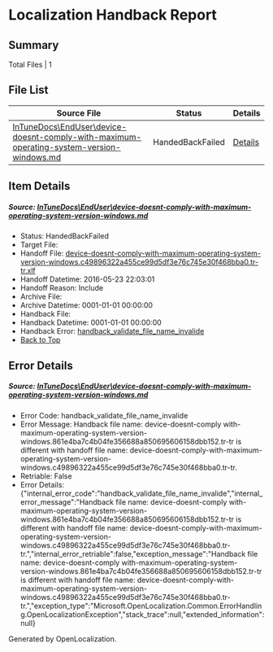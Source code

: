 # <a name='report-top'></a> Localization Handback Report

## Summary
 Total Files | 1

## File List
 Source File | Status | Details 
 ----------- | ------ | ------- 
 [InTuneDocs\EndUser\device-doesnt-comply-with-maximum-operating-system-version-windows.md](https://github.com/Microsoft/IntuneDocs-pr/blob/1a5d9e44ae524f9f8ca3cfe9912e6dae2d1a7d49/InTuneDocs/EndUser/device-doesnt-comply-with-maximum-operating-system-version-windows.md) | HandedBackFailed | [Details](#d1479bca9f912b175991714919d93a24ab0da911277)

## Item Details
##### <a name='d1479bca9f912b175991714919d93a24ab0da911277'></a> Source: [InTuneDocs\EndUser\device-doesnt-comply-with-maximum-operating-system-version-windows.md](https://github.com/Microsoft/IntuneDocs-pr/blob/1a5d9e44ae524f9f8ca3cfe9912e6dae2d1a7d49/InTuneDocs/EndUser/device-doesnt-comply-with-maximum-operating-system-version-windows.md)
* Status: HandedBackFailed
* Target File: 
* Handoff File: [device-doesnt-comply-with-maximum-operating-system-version-windows.c49896322a455ce99d5df3e76c745e30f468bba0.tr-tr.xlf](https://github.com/Microsoft/EM.handoff/blob/a9936f0f8203174d68fd26b1538b5645f4e213d3/ol-handoff/Microsoft/IntuneDocs-pr.tr-tr/master/device-doesnt-comply-with-maximum-operating-system-version-windows.c49896322a455ce99d5df3e76c745e30f468bba0.tr-tr.xlf)
* Handoff Datetime: 2016-05-23 22:03:01
* Handoff Reason: Include
* Archive File: 
* Archive Datetime: 0001-01-01 00:00:00
* Handback File: 
* Handback Datetime: 0001-01-01 00:00:00
* Handback Error: [handback_validate_file_name_invalide](#d1479bca9f912b175991714919d93a24ab0da911277handback_validate_file_name_invalide)
* [Back to Top](#report-top)


## Error Details
##### <a name='d1479bca9f912b175991714919d93a24ab0da911277handback_validate_file_name_invalide'></a> Source: [InTuneDocs\EndUser\device-doesnt-comply-with-maximum-operating-system-version-windows.md](#d1479bca9f912b175991714919d93a24ab0da911277)
* Error Code: handback_validate_file_name_invalide
* Error Message: Handback file name: device-doesnt-comply with-maximum-operating-system-version-windows.861e4ba7c4b04fe356688a850695606158dbb152.tr-tr is different with handoff file name: device-doesnt-comply-with-maximum-operating-system-version-windows.c49896322a455ce99d5df3e76c745e30f468bba0.tr-tr.
* Retriable: False
* Error Details: {"internal_error_code":"handback_validate_file_name_invalide","internal_error_message":"Handback file name: device-doesnt-comply with-maximum-operating-system-version-windows.861e4ba7c4b04fe356688a850695606158dbb152.tr-tr is different with handoff file name: device-doesnt-comply-with-maximum-operating-system-version-windows.c49896322a455ce99d5df3e76c745e30f468bba0.tr-tr.","internal_error_retriable":false,"exception_message":"Handback file name: device-doesnt-comply with-maximum-operating-system-version-windows.861e4ba7c4b04fe356688a850695606158dbb152.tr-tr is different with handoff file name: device-doesnt-comply-with-maximum-operating-system-version-windows.c49896322a455ce99d5df3e76c745e30f468bba0.tr-tr.","exception_type":"Microsoft.OpenLocalization.Common.ErrorHandling.OpenLocalizationException","stack_trace":null,"extended_information":null}


Generated by OpenLocalization.
